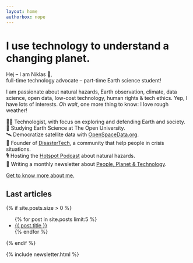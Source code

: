 ```yaml
---
layout: home
authorbox: nope
---
```


# I use technology to understand a changing planet.

Hej – I am Niklas 👋,\
full-time technology advocate – part-time Earth science student!

I am passionate about natural hazards, Earth observation, climate, data science, open data, low-cost technology, human rights & tech ethics. Yep, I have lots of interests. *Oh wait*, one more thing to know: I love rough weather!

👨‍💻 Technologist, with focus on exploring and defending Earth and society.\
🔬 Studying Earth Science at The Open University.\
🛰 Democratize satellite data with [OpenSpaceData.org](https://www.openspacedata.org).\
🌋 Founder of [DisasterTech](https://www.disaster-tech.org/), a community that help people in crisis situations.\
🎙 Hosting the [Hotspot Podcast](https://www.hotspot-podcast.de/) about natural hazards.\
🌳 Writing a monthly newsletter about [People, Planet & Technology](https://www.niklasjordan.com/newsletter.html).

[Get to know more about me.](/about)

## Last articles
{% if site.posts.size > 0 %}
  <ul>
    {% for post in site.posts limit:5 %}
      <li>
        <a href="{{ post.url | relative_url }}">{{ post.title }}</a>
      </li>
    {% endfor %}
  </ul>
{% endif %}

{% include newsletter.html %}